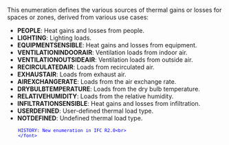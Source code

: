 ﻿This enumeration defines the various sources of thermal gains or losses for spaces or zones, derived from various use cases:

* **PEOPLE**: Heat gains and losses from people.
* **LIGHTING**: Lighting loads.
* **EQUIPMENTSENSIBLE**: Heat gains and losses from equipment.
* **VENTILATIONINDOORAIR**: Ventilation loads from indoor air.
* **VENTILATIONOUTSIDEAIR**: Ventilation loads from outside air.
* **RECIRCULATEDAIR**: Loads from recirculated air.
* **EXHAUSTAIR**: Loads from exhaust air.
* **AIREXCHANGERATE**: Loads from the air exchange rate.
* **DRYBULBTEMPERATURE**: Loads from the dry bulb temperature.
* **RELATIVEHUMIDITY**: Loads from the relative humidity.
* **INFILTRATIONSENSIBLE**: Heat gains and losses from infiltration.
* **USERDEFINED**: User-defined thermal load type.
* **NOTDEFINED**: Undefined thermal load type.

> <font color="#0000ff" size="-1">
    	HISTORY: New enumeration in IFC R2.0<br>
    	</font>
